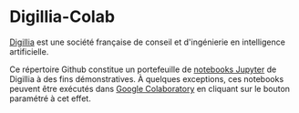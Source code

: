 # Digillia-Colab

[Digillia](https://www.digillia.com) est une société française de conseil et d'ingénierie en intelligence artificielle. 

Ce répertoire Github constitue un portefeuille de [notebooks Jupyter](https://jupyter.org/) de Digillia à des fins démonstratives. À quelques exceptions, ces notebooks peuvent être exécutés dans [Google Colaboratory](https://colab.research.google.com/) en cliquant sur le bouton paramétré à cet effet.